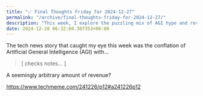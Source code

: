 ```yaml
---
title: "✅ Final Thoughts Friday for 2024-12-27"
permalink: "/archive/final-thoughts-friday-for-2024-12-27/"
description: "This week, I explore the puzzling mix of AGI hype and revenue metrics in tech news."
date: 2024-12-28 06:32:04.387353+00:00
---
```


<!-- buttondown-editor-mode: fancy --><p>The tech news story that caught my eye this week was the conflation of Artificial General Intelligence (AGI) with… </p><blockquote><p>[ checks notes… ] </p></blockquote><p>A seemingly arbitrary amount of revenue?</p><p><a target="_blank" rel="noopener noreferrer nofollow" href="https://www.techmeme.com/241226/p12#a241226p12">https://www.techmeme.com/241226/p12#a241226p12</a></p>